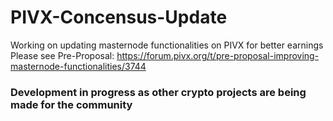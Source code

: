 # PIVX-Concensus-Update
Working on updating masternode functionalities on PIVX for better earnings
Please see Pre-Proposal: https://forum.pivx.org/t/pre-proposal-improving-masternode-functionalities/3744
### Development in progress as other crypto projects are being made for the community

